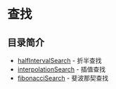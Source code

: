﻿# 查找
## 目录简介
* [halfIntervalSearch](https://github.com/Like-Drinking-water/algorithms/tree/master/search/halfIntervalSearch) - 折半查找
* [interpolationSearch](https://github.com/Like-Drinking-water/algorithms/tree/master/search/interpolationSearch) - 插值查找
* [fibonacciSearch](https://github.com/Like-Drinking-water/algorithms/tree/master/search/fibonacciSearch) - 斐波那契查找